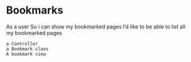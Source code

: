 # Bookmarks

As a user
So i can show my bookmarked pages
I’d like to be able to list all my bookmarked pages


    a Controller
    a Bookmark class
    A bookmark view
